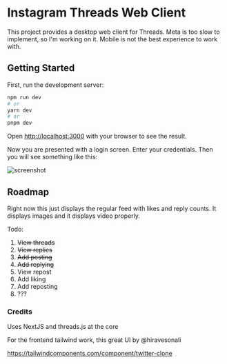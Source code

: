 # Instagram Threads Web Client

This project provides a desktop web client for Threads. Meta is too slow to implement, so I'm working on it. Mobile is not the best experience to work with.

## Getting Started

First, run the development server:

```bash
npm run dev
# or
yarn dev
# or
pnpm dev
```

Open [http://localhost:3000](http://localhost:3000) with your browser to see the result.

Now you are presented with a login screen. Enter your credentials. Then you will see something like this:

![screenshot](https://user-images.githubusercontent.com/2539092/252205654-8ed5948f-c3e1-4eae-a8a7-8f301c0cc6a6.png)

## Roadmap

Right now this just displays the regular feed with likes and reply counts. It displays images and it displays video properly.

Todo:

1. ~~View threads~~
2. ~~View replies~~
3. ~~Add posting~~
4. ~~Add replying~~
5. View repost
6. Add liking
7. Add reposting
8. ???

### Credits

Uses NextJS and threads.js at the core

For the frontend tailwind work, this great UI by @hiravesonali

https://tailwindcomponents.com/component/twitter-clone